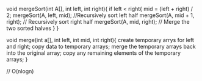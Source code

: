 void mergeSort(int A[], int left, int right){
    if left < right{
        mid = (left + right) / 2;
        mergeSort(A, left, mid); //Recursively sort left half
        mergeSort(A, mid + 1, right); // Recursively sort right half
        mergeSort(A, mid, right); // Merge the two sorted halves
    }
}

void merge(int a[], int left, int mid, int right){
    create temporary arrys for left and right;
    copy data to temporary arrays;
    merge the temporary arrays back into the original array;
    copy any remaining elements of the temporary arrays;
}

// O(nlogn)